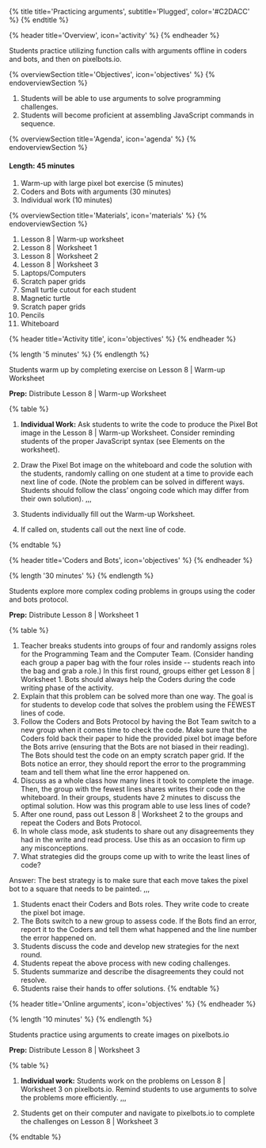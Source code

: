 {% title title='Practicing arguments', subtitle='Plugged', color='#C2DACC' %}
{% endtitle %}

{% header title='Overview', icon='activity' %}
{% endheader %}

Students practice utilizing function calls with arguments offline in coders and bots, and then on pixelbots.io.

{% overviewSection title='Objectives', icon='objectives' %}
{% endoverviewSection %}

1. Students will be able to use arguments to solve programming challenges.
1. Students will become proficient at assembling JavaScript commands in sequence.

{% overviewSection title='Agenda', icon='agenda' %}
{% endoverviewSection %}

#### Length: 45 minutes

1. Warm-up with large pixel bot exercise (5 minutes)
2. Coders and Bots with arguments (30 minutes)
3. Individual work (10 minutes)

{% overviewSection title='Materials', icon='materials' %}
{% endoverviewSection %}

1. Lesson 8 | Warm-up worksheet
1. Lesson 8 | Worksheet 1
1. Lesson 8 | Worksheet 2
1. Lesson 8 | Worksheet 3
1. Laptops/Computers
1. Scratch paper grids
1. Small turtle cutout for each student
1. Magnetic turtle
1. Scratch paper grids
1. Pencils
1. Whiteboard

{% header title='Activity title', icon='objectives' %}
{% endheader %}

{% length '5 minutes' %}
{% endlength %}

Students warm up by completing exercise on Lesson 8 | Warm-up Worksheet

**Prep:** Distribute Lesson 8 | Warm-up Worksheet

{% table %}

1) **Individual Work:** Ask students to write the code to produce the Pixel Bot image in the Lesson 8 | Warm-up Worksheet. Consider reminding students of the proper JavaScript syntax (see Elements on the worksheet).
2) Draw the Pixel Bot image on the whiteboard and code the solution with the students, randomly calling on one student at a time to provide each next line of code. (Note the problem can be solved in different ways. Students should follow the class’ ongoing code which may differ from their own solution).
,,,

1) Students individually fill out the Warm-up Worksheet.
2) If called on, students call out the next line of code.

{% endtable %}


{% header title='Coders and Bots', icon='objectives' %}
{% endheader %}

{% length '30 minutes' %}
{% endlength %}

Students explore more complex coding problems in groups using the coder and bots protocol.

**Prep:** Distribute Lesson 8 | Worksheet 1

{% table %}

1) Teacher breaks students into groups of four and randomly assigns roles for the Programming Team and the Computer Team. (Consider handing each group a paper bag with the four roles inside -- students reach into the bag and grab a role.) In this first round, groups either get Lesson 8 | Worksheet 1. Bots should always help the Coders during the code writing phase of the activity.
2) Explain that this problem can be solved more than one way. The goal is for students to develop code that solves the problem using the FEWEST lines of code.
3) Follow the Coders and Bots Protocol by having the Bot Team switch to a new group when it comes time to check the code. Make sure that the Coders fold back their paper to hide the provided pixel bot image before the Bots arrive (ensuring that the Bots are not biased in their reading). The Bots should test the code on an empty scratch paper grid. If the Bots notice an error, they should report the error to the programming team and tell them what line the error happened on.
4) Discuss as a whole class how many lines it took to complete the image. Then, the group with the fewest lines shares writes their code on the whiteboard. In their groups, students have 2 minutes to discuss the optimal solution. How was this program able to use less lines of code?
5) After one round, pass out Lesson 8 | Worksheet 2 to the groups and repeat the Coders and Bots Protocol.
6) In whole class mode, ask students to share out any disagreements they had in the write and read process. Use this as an occasion to firm up any misconceptions.
7) What strategies did the groups come up with to write the least lines of code?

Answer: The best strategy is to make sure that each move takes the pixel bot to a square that needs to be painted.
,,,

1) Students enact their Coders and Bots roles. They write code to create the pixel bot image.
3) The Bots switch to a new group to assess code.
If the Bots find an error, report it to the Coders and tell them what happened and the line number the error happened on.
4) Students discuss the code and develop new strategies for the next round.
5) Students repeat the above process with new coding challenges.
6) Students summarize and describe the disagreements they could not resolve.
7) Students raise their hands to offer solutions.
{% endtable %}


{% header title='Online arguments', icon='objectives' %}
{% endheader %}

{% length '10 minutes' %}
{% endlength %}

Students practice using arguments to create images on pixelbots.io

**Prep:** Distribute Lesson 8 | Worksheet 3

{% table %}

1) **Individual work:** Students work on the problems on Lesson 8 | Worksheet 3 on pixelbots.io. Remind students to use arguments to solve the problems more efficiently.
,,,

1) Students get on their computer and navigate to pixelbots.io to complete the challenges on Lesson 8 | Worksheet 3

{% endtable %}

